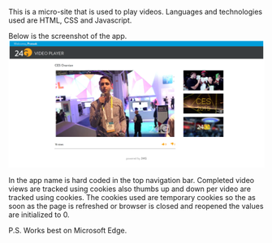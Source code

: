 This is a micro-site that is used to play videos. Languages and technologies used are HTML, CSS and Javascript.

Below is the screenshot of the app.
![alt text](https://github.com/prateekkr94/Project-Work/blob/master/24G%20Mini%20Video%20Player/Screenshot.png)

In the app name is hard coded in the top navigation bar. Completed video views are tracked using cookies also thumbs up and down per video are tracked using cookies. The cookies used are temporary cookies so the as soon as the page is refreshed or browser is closed and reopened the values are initialized to 0.

P.S. Works best on Microsoft Edge.

